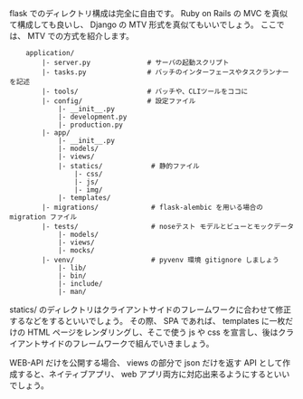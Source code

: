 flask でのディレクトリ構成は完全に自由です。 Ruby on Rails の MVC を真似て構成しても良いし、 Django の MTV 形式を真似てもいいでしょう。 ここでは、 MTV での方式を紹介します。

```
    application/
        |- server.py              # サーバの起動スクリプト
        |- tasks.py               # バッチのインターフェースやタスクランナーを記述
        |- tools/                 # バッチや、CLIツールをココに
        |- config/                # 設定ファイル
            |- __init__.py
            |- development.py
            |- production.py
        |- app/
            |- __init__.py
            |- models/
            |- views/
            |- statics/            # 静的ファイル
                |- css/
                |- js/
                |- img/
            |- templates/
        |- migrations/             # flask-alembic を用いる場合の migration ファイル
        |- tests/                  # noseテスト モデルとビューとモックデータ
            |- models/
            |- views/
            |- mocks/
        |- venv/                   # pyvenv 環境 gitignore しましょう
            |- lib/
            |- bin/
            |- include/
            |- man/
```

statics/ のディレクトリはクライアントサイドのフレームワークに合わせて修正するなどをするといいでしょう。 その際、 SPA であれば、 templates に一枚だけの HTML ページをレンダリングし、そこで使う js や css を宣言し、後はクライアントサイドのフレームワークで組んでいきましょう。

WEB-API だけを公開する場合、 views の部分で json だけを返す API として作成すると、ネイティブアプリ、 web アプリ両方に対応出来るようにするといいでしょう。